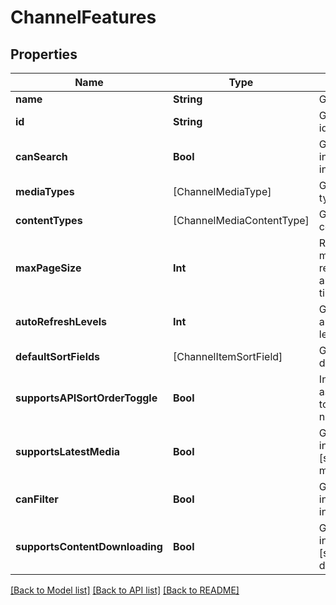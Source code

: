 # ChannelFeatures

## Properties
Name | Type | Description | Notes
------------ | ------------- | ------------- | -------------
**name** | **String** | Gets or sets the name. | [optional] 
**id** | **String** | Gets or sets the identifier. | [optional] 
**canSearch** | **Bool** | Gets or sets a value indicating whether this instance can search. | [optional] 
**mediaTypes** | [ChannelMediaType] | Gets or sets the media types. | [optional] 
**contentTypes** | [ChannelMediaContentType] | Gets or sets the content types. | [optional] 
**maxPageSize** | **Int** | Represents the maximum number of records the channel allows retrieving at a time. | [optional] 
**autoRefreshLevels** | **Int** | Gets or sets the automatic refresh levels. | [optional] 
**defaultSortFields** | [ChannelItemSortField] | Gets or sets the default sort orders. | [optional] 
**supportsAPISortOrderToggle** | **Bool** | Indicates if a sort ascending/descending toggle is supported or not. | [optional] 
**supportsLatestMedia** | **Bool** | Gets or sets a value indicating whether [supports latest media]. | [optional] 
**canFilter** | **Bool** | Gets or sets a value indicating whether this instance can filter. | [optional] 
**supportsContentDownloading** | **Bool** | Gets or sets a value indicating whether [supports content downloading]. | [optional] 

[[Back to Model list]](../README.md#documentation-for-models) [[Back to API list]](../README.md#documentation-for-api-endpoints) [[Back to README]](../README.md)


